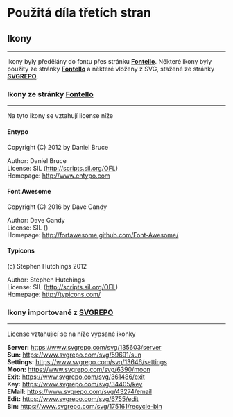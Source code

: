 # **Použitá díla třetích stran**

## **Ikony**

----------

Ikony byly předělány do fontu přes stránku **[Fontello](https://fontello.com/)**.
Některé ikony byly použity ze stránky **[Fontello](https://fontello.com/)** a některé vloženy z SVG, stažené ze stránky **[SVGREPO](https://www.svgrepo.com/)**.

### **Ikony ze stránky [Fontello](https://fontello.com/)**

----------

Na tyto ikony se vztahují license níže

#### **Entypo**

   Copyright (C) 2012 by Daniel Bruce

   Author:    Daniel Bruce\
   License:   SIL (<http://scripts.sil.org/OFL>)\
   Homepage:  <http://www.entypo.com>

#### **Font Awesome**

   Copyright (C) 2016 by Dave Gandy

   Author:    Dave Gandy\
   License:   SIL ()\
   Homepage:  <http://fortawesome.github.com/Font-Awesome/>

#### **Typicons**

   (c) Stephen Hutchings 2012

   Author:    Stephen Hutchings\
   License:   SIL (<http://scripts.sil.org/OFL>)\
   Homepage:  <http://typicons.com/>

### **Ikony importované z [SVGREPO](https://www.svgrepo.com/)**

----------

[License](https://www.svgrepo.com/page/licensing) vztahující se na níže vypsané ikonky

**Server:** <https://www.svgrepo.com/svg/135603/server>\
**Sun:** <https://www.svgrepo.com/svg/59691/sun>\
**Settings:** <https://www.svgrepo.com/svg/13646/settings>\
**Moon:** <https://www.svgrepo.com/svg/6390/moon>\
**Exit:** <https://www.svgrepo.com/svg/361486/exit>\
**Key:** <https://www.svgrepo.com/svg/34405/key>\
**EMail:** <https://www.svgrepo.com/svg/43274/email>\
**Edit:** <https://www.svgrepo.com/svg/6755/edit>\
**Bin:** <https://www.svgrepo.com/svg/175161/recycle-bin>
